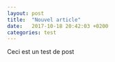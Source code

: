 ```yaml
---
layout: post
title:  "Nouvel article"
date:   2017-10-18 20:42:03 +0200
categories: test
---
```

Ceci est un test de post